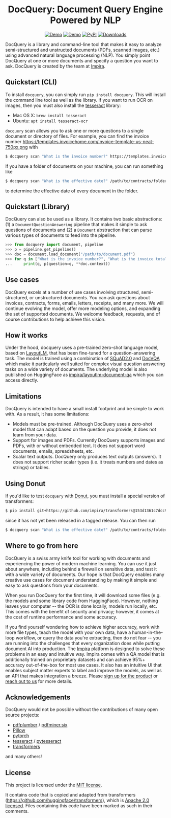 <div align="center">

# DocQuery: Document Query Engine Powered by NLP

[![Demo](https://img.shields.io/badge/Demo-Gradio-brightgreen)](https://huggingface.co/spaces/impira/docquery)
[![Demo](https://img.shields.io/badge/Demo-Colab-orange)](https://github.com/impira/docquery/blob/main/docquery_example.ipynb)
[![PyPI](https://img.shields.io/pypi/v/docquery?color=green&label=pip%20install%20docquery)](https://pepy.tech/project/docquery)
[![Downloads](https://static.pepy.tech/personalized-badge/docquery?period=total&units=international_system&left_color=grey&right_color=green&left_text=Downloads)](https://pepy.tech/project/docquery)

</div>

DocQuery is a library and command-line tool that makes it easy to analyze semi-structured and unstructed documents (PDFs, scanned
images, etc.) using advanced natural language processing (NLP). You simply point DocQuery at one or more documents and specify a
question you want to ask. DocQuery is created by the team at [Impira](https://www.impira.com/).

## Quickstart (CLI)

To install `docquery`, you can simply run `pip install docquery`. This will install the command line tool as well as the library.
If you want to run OCR on images, then you must also install the [tesseract](https://github.com/tesseract-ocr/tesseract) library:

* Mac OS X: `brew install tesseract`
* Ubuntu: `apt install tesseract-ocr`

`docquery` scan allows you to ask one or more questions to a single document or directory of files. For example, you can
find the invoice number https://templates.invoicehome.com/invoice-template-us-neat-750px.png with

```bash
$ docquery scan "What is the invoice number?" https://templates.invoicehome.com/invoice-template-us-neat-750px.png
```

If you have a folder of documents on your machine, you can run something like

```bash
$ docquery scan "What is the effective date?" /path/to/contracts/folder
```

to determine the effective date of every document in the folder.


## Quickstart (Library)

DocQuery can also be used as a library. It contains two basic abstractions: (1) a `DocumentQuestionAnswering` pipeline
that makes it simple to ask questions of documents and (2) a `Document` abstraction that can parse various types of documents
to feed into the pipeline.

```python
>>> from docquery import document, pipeline
>>> p = pipeline.get_pipeline()
>>> doc = document.load_document("/path/to/document.pdf")
>>> for q in ["What is the invoice number?", "What is the invoice total?"]:
...     print(q, p(question=q, **doc.context))
```

## Use cases

DocQuery excels at a number of use cases involving structured, semi-structured, or unstructured documents. You can ask questions about
invoices, contracts, forms, emails, letters, receipts, and many more. We will continue evolving the model, offer more modeling options,
and expanding the set of supported documents. We welcome feedback, requests, and of course contributions to help achieve this vision.

## How it works

Under the hood, docquery uses a pre-trained zero-shot language model, based on [LayoutLM](https://arxiv.org/abs/1912.13318), that has been
fine-tuned for a question-answering task. The model is trained using a combination of [SQuAD2.0](https://rajpurkar.github.io/SQuAD-explorer/)
and [DocVQA](https://rrc.cvc.uab.es/?ch=17) which make it particularly well suited for complex visual question answering tasks on
a wide variety of documents. The underlying model is also published on HuggingFace as [impira/layoutlm-document-qa](https://huggingface.co/impira/layoutlm-document-qa)
which you can access directly.

## Limitations

DocQuery is intended to have a small install footprint and be simple to work with. As a result, it has some limitations:

* Models must be pre-trained. Although DocQuery uses a zero-shot model that can adapt based on the question you provide, it does not learn from your data.
* Support for images and PDFs. Currently DocQuery supports images and PDFs, with or without embedded text. It does not support word documents, emails, spreadsheets, etc.
* Scalar text outputs. DocQuery only produces text outputs (answers). It does not support richer scalar types (i.e. it treats numbers and dates as strings) or tables.

## Using Donut

If you'd like to test `docquery` with [Donut](https://arxiv.org/abs/2111.15664), you must install a special version of transformers:

```bash
$ pip install git+https://github.com/impira/transformers@153d1361c7dcc91c7735cae73e1f594cfcab3e21
```

since it has not yet been released in a tagged release. You can then run

```bash
$ docquery scan "What is the effective date?" /path/to/contracts/folder --checkpoint 'naver-clova-ix/donut-base-finetuned-docvqa'
```

## Where to go from here

DocQuery is a swiss army knife tool for working with documents and experiencing the power of modern machine learning. You can use it
just about anywhere, including behind a firewall on sensitive data, and test it with a wide variety of documents. Our hope is that
DocQuery enables many creative use cases for document understanding by making it simple and easy to ask questions from your documents.

When you run DocQuery for the first time, it will download some files (e.g. the models and some library code from HuggingFace). However,
nothing leaves your computer -- the OCR is done locally, models run locally, etc. This comes with the benefit of security and privacy;
however, it comes at the cost of runtime performance and some accuracy.

If you find yourself wondering how to achieve higher accuracy, work with more file types, teach the model with your own data, have
a human-in-the-loop workflow, or query the data you're extracting, then do not fear -- you are running into the challenges that
every organization does while putting document AI into production. The [Impira](https://www.impira.com/) platform is designed to
solve these problems in an easy and intuitive way. Impira comes with a QA model that is additionally trained on proprietary datasets
and can achieve 95%+ accuracy out-of-the-box for most use cases. It also has an intuitive UI that enables subject matter experts to label
and improve the models, as well as an API that makes integration a breeze. Please [sign up for the product](https://www.impira.com/signup) or
[reach out to us](info@impira.com) for more details.

## Acknowledgements

DocQuery would not be possible without the contributions of many open source projects:

* [pdfplumber](https://github.com/jsvine/pdfplumber) / [pdfminer.six](https://github.com/pdfminer/pdfminer.six)
* [Pillow](https://pillow.readthedocs.io/en/stable/)
* [pytorch](https://pytorch.org/)
* [tesseract](https://github.com/tesseract-ocr/tesseract) / [pytesseract](https://pypi.org/project/pytesseract/)
* [transformers](https://github.com/impira/transformers)

and many others!

## License

This project is licensed under the [MIT license](LICENSE).

It contains code that is copied and adapted from transformers (https://github.com/huggingface/transformers),
which is [Apache 2.0 licensed](http://www.apache.org/licenses/LICENSE-2.0). Files containing this code have
been marked as such in their comments.
